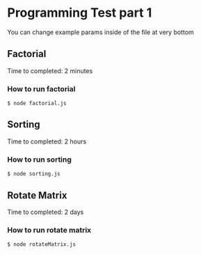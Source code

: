 # Programming Test part 1
You can change example params inside of the file at very bottom

## Factorial
Time to completed: 2 minutes

### How to run factorial
```
$ node factorial.js
```

## Sorting
Time to completed: 2 hours

### How to run sorting
```
$ node sorting.js
```

## Rotate Matrix
Time to completed: 2 days

### How to run rotate matrix
```
$ node rotateMatrix.js
```
